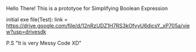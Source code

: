 Hello There!
This is a prototyoe for Simplifying Boolean Expression



initial exe file(Test):
link = https://drive.google.com/file/d/12nRzUDZ1H7RS3kOfvyU6dicsY_xP705a/view?usp=drivesdk



P.S "It is very Messy Code XD" 
